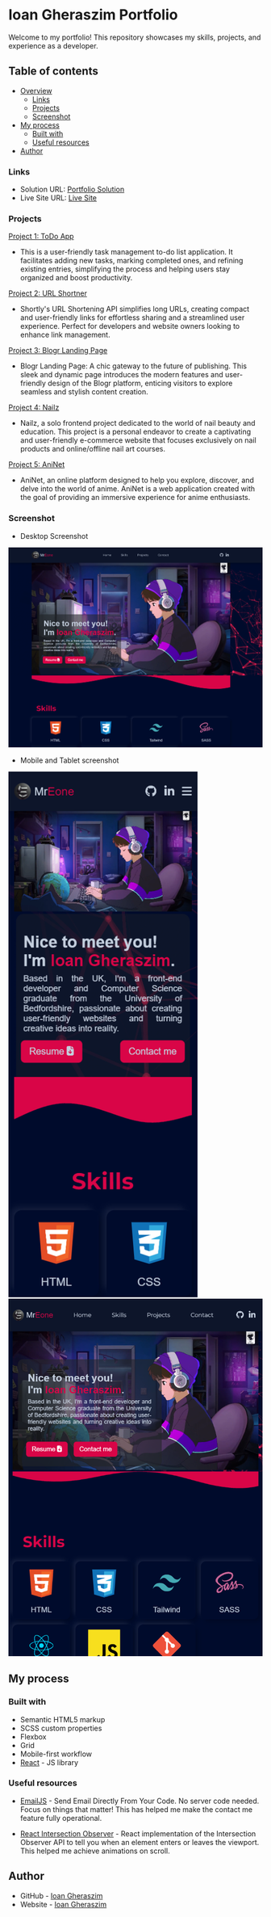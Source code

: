 # Ioan Gheraszim Portfolio

Welcome to my portfolio! This repository showcases my skills, projects, and experience as a developer.

## Table of contents

- [Overview](#overview)
  - [Links](#links)
  - [Projects](#projects)
  - [Screenshot](#screenshot)
- [My process](#my-process)
  - [Built with](#built-with)
  - [Useful resources](#useful-resources)
- [Author](#author)

### Links

- Solution URL: [Portfolio Solution](https://github.com/ioangheraszim/portofolio)
- Live Site URL: [Live Site](https://ioangheraszim.github.io/portofolio/)

### Projects

[Project 1: ToDo App](https://github.com/ioangheraszim/Todo-App)

- This is a user-friendly task management to-do list application. It facilitates adding new tasks, marking completed ones, and refining existing entries, simplifying the process and helping users stay organized and boost productivity.

[Project 2: URL Shortner](https://github.com/ioangheraszim/url-shortening)

- Shortly's URL Shortening API simplifies long URLs, creating compact and user-friendly links for effortless sharing and a streamlined user experience. Perfect for developers and website owners looking to enhance link management.

[Project 3: Blogr Landing Page](https://github.com/ioangheraszim/Blogr-LandingPage-FE)

- Blogr Landing Page: A chic gateway to the future of publishing. This sleek and dynamic page introduces the modern features and user-friendly design of the Blogr platform, enticing visitors to explore seamless and stylish content creation.

[Project 4: Nailz](https://github.com/ioangheraszim/Nailz)

- Nailz, a solo frontend project dedicated to the world of nail beauty and education. This project is a personal endeavor to create a captivating and user-friendly e-commerce website that focuses exclusively on nail products and online/offline nail art courses.

[Project 5: AniNet](https://github.com/ioangheraszim/AniNet)

- AniNet, an online platform designed to help you explore, discover, and delve into the world of anime. AniNet is a web application created with the goal of providing an immersive experience for anime enthusiasts.

### Screenshot

- Desktop Screenshot

<img src="./src/assets/screenshots/desktop-screen.png" />

- Mobile and Tablet screenshot

<img src="./src/assets/screenshots/mobile-screen.png" width="375px" />
<img src="./src/assets/screenshots/tablet-screen.png" width="740px" />

## My process

### Built with

- Semantic HTML5 markup
- SCSS custom properties
- Flexbox
- Grid
- Mobile-first workflow
- [React](https://reactjs.org/) - JS library

### Useful resources

- [EmailJS](https://www.emailjs.com/) - Send Email Directly From Your Code. No server code needed. Focus on things that matter! This has helped me make the contact me feature fully operational.

- [React Intersection Observer](https://www.npmjs.com/package/react-intersection-observer) - React implementation of the Intersection Observer API to tell you when an element enters or leaves the viewport. This helped me achieve animations on scroll.

## Author

- GitHub - [Ioan Gheraszim](https://github.com/ioangheraszim)
- Website - [Ioan Gheraszim](https://ioangheraszim.github.io/portofolio/)

